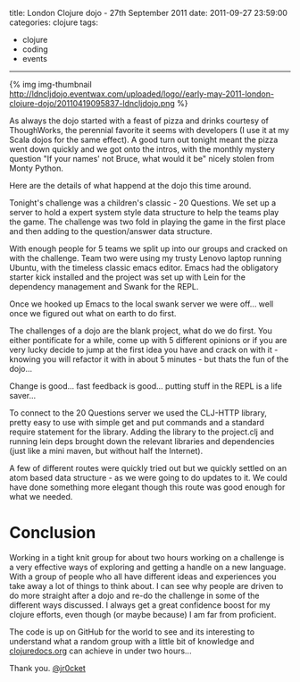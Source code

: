title: London Clojure dojo - 27th September 2011
date: 2011-09-27 23:59:00
categories: clojure
tags: 
- clojure
- coding
- events
---

{% img img-thumbnail http://ldncljdojo.eventwax.com/uploaded/logo//early-may-2011-london-clojure-dojo/20110419095837-ldncljdojo.png %}

As always the dojo started with a feast of pizza and drinks courtesy of ThoughWorks, the perennial favorite it seems with developers (I use it at my Scala dojos for the same effect).  A good turn out tonight meant the pizza went down quickly and we got onto the intros, with the monthly mystery question "If your names' not Bruce, what would it be" nicely stolen from Monty Python.

Here are the details of what happend at the dojo this time around.

<!-- more -->

Tonight's challenge was a children's classic - 20 Questions.  We set up a server to hold a expert system style data structure to help the teams play the game.  The challenge was two fold in playing the game in the first place and then adding to the question/answer data structure.

With enough people for 5 teams we split up into our groups and cracked on with the challenge.  Team two were using my trusty Lenovo laptop running Ubuntu, with the timeless classic emacs editor.  Emacs had the obligatory starter kick installed and the project was set up with Lein for the dependency management and Swank for the REPL.

Once we hooked up Emacs to the local swank server we were off...  well once we figured out what on earth to do first.

The challenges of a dojo are the blank project, what do we do first.  You either pontificate for a while, come up with 5 different opinions or if you are very lucky decide to jump at the first idea you have and crack on with it - knowing you will refactor it with in about 5 minutes - but thats the fun of the dojo...

Change is good... fast feedback is good... putting stuff in the REPL is a life saver...

To connect to the 20 Questions server we used the CLJ-HTTP library, pretty easy to use with simple get and put commands and a standard require statement for the library.  Adding the library to the project.clj and running lein deps brought down the relevant libraries and dependencies (just like a mini maven, but without half the Internet).

A few of different routes were quickly tried out but we quickly settled on an atom based data structure - as we were going to do updates to it.  We could have done something more elegant though this route was good enough for what we needed.

# Conclusion

Working in a tight knit group for about two hours working on a challenge is a very effective ways of exploring and getting a handle on a new language.  With a group of people who all have different ideas and experiences you take away a lot of things to think about.  I can see why people are driven to do more straight after a dojo and re-do the challenge in some of the different ways discussed.  I always get a great confidence boost for my clojure efforts, even though (or maybe because) I am far from proficient.

The code is up on GitHub for the world to see and its interesting to understand what a random group with a little bit of knowledge and [clojuredocs.org](http://clojuredocs.org/) can achieve in under two hours...</example>

Thank you.
[@jr0cket](https://twitter.com/jr0cket)
